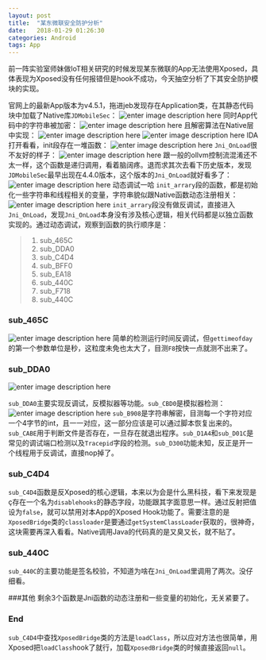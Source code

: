 ```yaml
---
layout: post
title:  "某东微联安全防护分析"
date:   2018-01-29 01:26:30
categories: Android
tags: App
---
```



 前一阵实验室师妹做IoT相关研究的时候发现某东微联的App无法使用Xposed，具体表现为Xposed没有任何报错但是hook不成功，今天抽空分析了下其安全防护模块的实现。

官网上的最新App版本为v4.5.1，拖进jeb发现存在Application类，在其静态代码块中加载了Native库`JDMobileSec`：
![enter image description here](http://imcczy.b0.upaiyun.com/2018-01-28-161035.png)
同时App代码中的字符串被加密：
![enter image description here](http://imcczy.b0.upaiyun.com/2018-01-28-161104.png)
且解密算法在Native层中实现：
![enter image description here](http://imcczy.b0.upaiyun.com/2018-01-28-161142.png)
![enter image description here](http://imcczy.b0.upaiyun.com/2018-01-28-161229.png)
IDA打开看看，init段存在一堆函数：
![enter image description here](http://imcczy.b0.upaiyun.com/2018-01-28-161539.png)
`Jni_OnLoad`很不友好的样子：
![enter image description here](http://imcczy.b0.upaiyun.com/2018-01-28-161839.png)
跟一般的ollvm控制流混淆还不太一样，这个函数是递归调用，看着脑阔疼。退而求其次去看下历史版本，发现`JDMobileSec`最早出现在4.4.0版本，这个版本的`Jni_OnLoad`就好看多了：
![enter image description here](http://imcczy.b0.upaiyun.com/2018-01-28-163626.png)
动态调试一哈
`init_arrary`段的函数，都是初始化一些字符串和线程相关的变量，字符串貌似跟Native函数动态注册相关：
![enter image description here](http://imcczy.b0.upaiyun.com/2018-01-28-163823.png)
`init_arrary`段没有做反调试，直接进入`Jni_OnLoad`，发现`Jni_OnLoad`本身没有涉及核心逻辑，相关代码都是以独立函数实现的。通过动态调试，观察到函数的执行顺序是：
> 1. sub_465C
> 2. sub_DDA0
> 3. sub_C4D4
> 4. sub_BFF0
> 5. sub_EA18
> 6. sub_440C
> 7. sub_F718
> 8. sub_440C

### sub_465C
![enter image description here](http://imcczy.b0.upaiyun.com/2018-01-28-165139.png)
简单的检测运行时间反调试，但`gettimeofday`的第一个参数单位是秒，这粒度未免也太大了，目测`F8`按快一点就测不出来了。

### sub_DDA0
![enter image description here](http://imcczy.b0.upaiyun.com/2018-01-28-165729.png)

`sub_DDA0`主要实现反调试，反模拟器等功能。`sub_CBD0`是模拟器检测：
![enter image description here](http://imcczy.b0.upaiyun.com/2018-01-28-170007.png)
`sub_B908`是字符串解密，目测每一个字符对应一个4字节的int，且一一对应，这一部分应该是可以通过脚本恢复出来的。`sub_CABE`用于判断文件是否存在，一旦存在就退出程序。`sub_D1A4`和`sub_D01C`是常见的调试端口检测以及`Tracepid`字段的检测。`sub_D300`功能未知，反正是开一个线程用于反调试，直接nop掉了。

### sub_C4D4
`sub_C4D4`函数是反Xposed的核心逻辑，本来以为会是什么黑科技，看下来发现是ç存在一个名为`disablehooks`的静态字段，功能跟其字面意思一样。通过反射把值设为`false`，就可以禁用对本App的Xposed Hook功能了。需要注意的是`XposedBridge`类的`classloader`是要通过`getSystemClassLoader`获取的，很神奇，这块需要再深入看看。Native调用Java的代码真的是又臭又长，就不贴了。

### sub_440C
`sub_440C`的主要功能是签名校验，不知道为啥在`Jni_OnLoad`里调用了两次。没仔细看。

###其他
剩余3个函数是Jni函数的动态注册和一些变量的初始化，无关紧要了。

### End
`sub_C4D4`中查找`XposedBridge`类的方法是`loadClass`，所以应对方法也很简单，用Xposed把`loadClass`hook了就行，加载`XposedBridge`类的时候直接返回`null`。